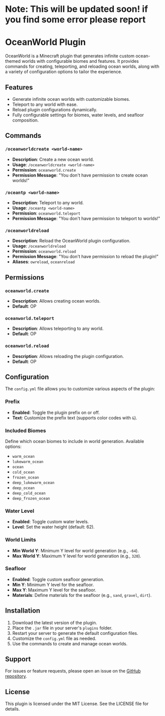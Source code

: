 # Note: This will be updated soon! if you find some error please report

# OceanWorld Plugin

OceanWorld is a Minecraft plugin that generates infinite custom ocean-themed worlds with configurable biomes and features. It provides commands for creating, teleporting, and reloading ocean worlds, along with a variety of configuration options to tailor the experience.

## Features
- Generate infinite ocean worlds with customizable biomes.
- Teleport to any world with ease.
- Reload plugin configurations dynamically.
- Fully configurable settings for biomes, water levels, and seafloor composition.

## Commands

### `/oceanworldcreate <world-name>`
- **Description**: Create a new ocean world.
- **Usage**: `/oceanworldcreate <world-name>`
- **Permission**: `oceanworld.create`
- **Permission Message**: "You don't have permission to create ocean worlds!"

### `/oceantp <world-name>`
- **Description**: Teleport to any world.
- **Usage**: `/oceantp <world-name>`
- **Permission**: `oceanworld.teleport`
- **Permission Message**: "You don't have permission to teleport to worlds!"

### `/oceanworldreload`
- **Description**: Reload the OceanWorld plugin configuration.
- **Usage**: `/oceanworldreload`
- **Permission**: `oceanworld.reload`
- **Permission Message**: "You don't have permission to reload the plugin!"
- **Aliases**: `owreload`, `oceanreload`

## Permissions

### `oceanworld.create`
- **Description**: Allows creating ocean worlds.
- **Default**: OP

### `oceanworld.teleport`
- **Description**: Allows teleporting to any world.
- **Default**: OP

### `oceanworld.reload`
- **Description**: Allows reloading the plugin configuration.
- **Default**: OP

## Configuration
The `config.yml` file allows you to customize various aspects of the plugin:

### Prefix
- **Enabled**: Toggle the plugin prefix on or off.
- **Text**: Customize the prefix text (supports color codes with `&`).

### Included Biomes
Define which ocean biomes to include in world generation. Available options:
- `warm_ocean`
- `lukewarm_ocean`
- `ocean`
- `cold_ocean`
- `frozen_ocean`
- `deep_lukewarm_ocean`
- `deep_ocean`
- `deep_cold_ocean`
- `deep_frozen_ocean`

### Water Level
- **Enabled**: Toggle custom water levels.
- **Level**: Set the water height (default: 62).

### World Limits
- **Min World Y**: Minimum Y level for world generation (e.g., `-64`).
- **Max World Y**: Maximum Y level for world generation (e.g., `320`).

### Seafloor
- **Enabled**: Toggle custom seafloor generation.
- **Min Y**: Minimum Y level for the seafloor.
- **Max Y**: Maximum Y level for the seafloor.
- **Materials**: Define materials for the seafloor (e.g., `sand`, `gravel`, `dirt`).

## Installation
1. Download the latest version of the plugin.
2. Place the `.jar` file in your server's `plugins` folder.
3. Restart your server to generate the default configuration files.
4. Customize the `config.yml` file as needed.
5. Use the commands to create and manage ocean worlds.

## Support
For issues or feature requests, please open an issue on the [GitHub repository](https://github.com/your-repo-link).

## License
This plugin is licensed under the MIT License. See the LICENSE file for details.
